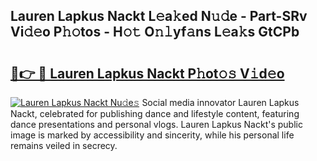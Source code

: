 ## Lauren Lapkus Nackt L𝚎a𝚔ed N𝚞𝚍e - Part-SRv Vi𝚍𝚎o P𝚑𝚘tos - H𝚘𝚝 O𝚗𝚕yf𝚊ns L𝚎a𝚔s GtCPb

# <h2><a href="http://kf0o9eh.oniu.top/?m=Lauren+Lapkus+Nackt">🔗👉 🔴 Lauren Lapkus Nackt P𝚑ot𝚘𝚜 V𝚒d𝚎o</a></h2>

[![Lauren Lapkus Nackt Nu𝚍e𝚜](https://i.imgur.com/0qMVB7G.gif)](http://kf0o9eh.oniu.top/?m=Lauren+Lapkus+Nackt)
Social media innovator Lauren Lapkus Nackt, celebrated for publishing dance and lifestyle content, featuring dance presentations and personal vlogs. Lauren Lapkus Nackt's public image is marked by accessibility and sincerity, while his personal life remains veiled in secrecy.  
